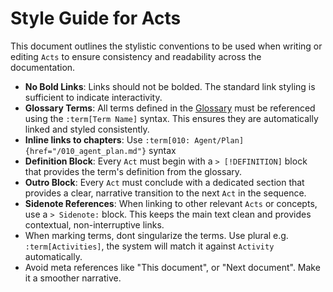 # Style Guide for Acts

This document outlines the stylistic conventions to be used when writing or editing `Acts` to ensure consistency and readability across the documentation.

- **No Bold Links**: Links should not be bolded. The standard link styling is sufficient to indicate interactivity.
- **Glossary Terms**: All terms defined in the [Glossary](./000_glossary.md) must be referenced using the `:term[Term Name]` syntax. This ensures they are automatically linked and styled consistently.
- **Inline links to chapters**: Use `:term[010: Agent/Plan]{href="/010_agent_plan.md"}` syntax
- **Definition Block**: Every `Act` must begin with a `> [!DEFINITION]` block that provides the term's definition from the glossary.
- **Outro Block**: Every `Act` must conclude with a dedicated section that provides a clear, narrative transition to the next `Act` in the sequence.
- **Sidenote References**: When linking to other relevant `Acts` or concepts, use a `> Sidenote:` block. This keeps the main text clean and provides contextual, non-interruptive links.
- When marking terms, dont singularize the terms. Use plural e.g. `:term[Activities]`, the system will match it against `Activity` automatically.
- Avoid meta references like "This document", or "Next document". Make it a smoother narrative.
